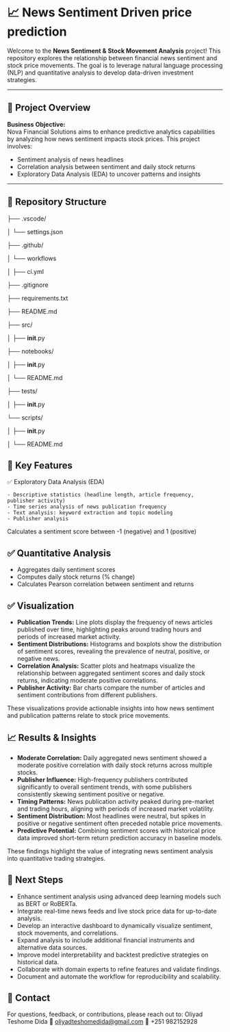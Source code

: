 # 📈 News Sentiment Driven price prediction

Welcome to the **News Sentiment & Stock Movement Analysis** project! This repository explores the relationship between financial news sentiment and stock price movements. The goal is to leverage natural language processing (NLP) and quantitative analysis to develop data-driven investment strategies.

---

## 🌟 Project Overview

**Business Objective:**  
Nova Financial Solutions aims to enhance predictive analytics capabilities by analyzing how news sentiment impacts stock prices. This project involves:

- Sentiment analysis of news headlines
- Correlation analysis between sentiment and daily stock returns
- Exploratory Data Analysis (EDA) to uncover patterns and insights

---

## 📂 Repository Structure

├── .vscode/

│   └── settings.json

├── .github/

│   └── workflows

│       ├── ci.yml

├── .gitignore

├── requirements.txt

├── README.md

├── src/

│   ├── __init__.py

├── notebooks/

│   ├── __init__.py

│   └── README.md

├── tests/

│   ├── __init__.py

└── scripts/

│   ├──  __init__.py

│   └── README.md

## 🧪 Key Features
✅ Exploratory Data Analysis (EDA)

    - Descriptive statistics (headline length, article frequency, publisher activity)
    - Time series analysis of news publication frequency
    - Text analysis: keyword extraction and topic modeling
    - Publisher analysis

Calculates a sentiment score between -1 (negative) and 1 (positive)

## ✅ Quantitative Analysis

- Aggregates daily sentiment scores 
- Computes daily stock returns (% change)
- Calculates Pearson correlation between sentiment and returns

## ✅ Visualization

- **Publication Trends:** Line plots display the frequency of news articles published over time, highlighting peaks around trading hours and periods of increased market activity.
- **Sentiment Distributions:** Histograms and boxplots show the distribution of sentiment scores, revealing the prevalence of neutral, positive, or negative news.
- **Correlation Analysis:** Scatter plots and heatmaps visualize the relationship between aggregated sentiment scores and daily stock returns, indicating moderate positive correlations.
- **Publisher Activity:** Bar charts compare the number of articles and sentiment contributions from different publishers.

These visualizations provide actionable insights into how news sentiment and publication patterns relate to stock price movements.

## 📈 Results & Insights

- **Moderate Correlation:** Daily aggregated news sentiment showed a moderate positive correlation with daily stock returns across multiple stocks.
- **Publisher Influence:** High-frequency publishers contributed significantly to overall sentiment trends, with some publishers consistently skewing sentiment positive or negative.
- **Timing Patterns:** News publication activity peaked during pre-market and trading hours, aligning with periods of increased market volatility.
- **Sentiment Distribution:** Most headlines were neutral, but spikes in positive or negative sentiment often preceded notable price movements.
- **Predictive Potential:** Combining sentiment scores with historical price data improved short-term return prediction accuracy in baseline models.

These findings highlight the value of integrating news sentiment analysis into quantitative trading strategies.

## 🚀 Next Steps

- Enhance sentiment analysis using advanced deep learning models such as BERT or RoBERTa.
- Integrate real-time news feeds and live stock price data for up-to-date analysis.
- Develop an interactive dashboard to dynamically visualize sentiment, stock movements, and correlations.
- Expand analysis to include additional financial instruments and alternative data sources.
- Improve model interpretability and backtest predictive strategies on historical data.
- Collaborate with domain experts to refine features and validate findings.
- Document and automate the workflow for reproducibility and scalability.


## 📧 Contact
For questions, feedback, or contributions, please reach out to:
Oliyad Teshome Dida
📧 oliyadteshomedida@gmail.com
📱 +251 982152928
